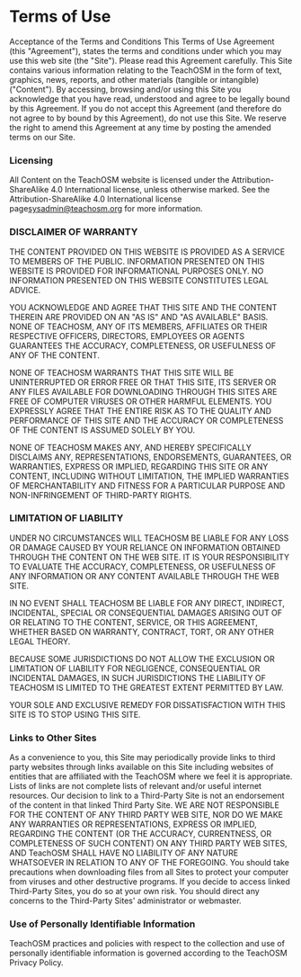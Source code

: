 # Terms of Use

Acceptance of the Terms and Conditions
This Terms of Use Agreement (this "Agreement"), states the terms and conditions under which you may use this web site (the "Site").  Please read this Agreement carefully.  This Site contains various information relating to the TeachOSM in the form of text, graphics, news, reports, and other materials (tangible or intangible) ("Content").  By accessing, browsing and/or using this Site you acknowledge that you have read, understood and agree to be legally bound by this Agreement.  If you do not accept this Agreement (and therefore do not agree to by bound by this Agreement), do not use this Site. We reserve the right to amend this Agreement at any time by posting the amended terms on our Site.   

### Licensing
All Content on the TeachOSM website is licensed under the Attribution-ShareAlike 4.0 International license, unless otherwise marked. See the Attribution-ShareAlike 4.0 International license page[sysadmin@teachosm.org](https://creativecommons.org/licenses/by-sa/4.0/) for more information.

### DISCLAIMER OF WARRANTY
THE CONTENT PROVIDED ON THIS WEBSITE IS PROVIDED AS A SERVICE TO MEMBERS OF THE PUBLIC. INFORMATION PRESENTED ON THIS WEBSITE IS PROVIDED FOR INFORMATIONAL PURPOSES ONLY.  NO INFORMATION PRESENTED ON THIS WEBSITE CONSTITUTES LEGAL ADVICE. 

YOU ACKNOWLEDGE AND AGREE THAT THIS SITE AND THE CONTENT THEREIN ARE PROVIDED ON AN "AS IS" AND "AS AVAILABLE" BASIS.  NONE OF TEACHOSM, ANY OF ITS MEMBERS, AFFILIATES OR THEIR RESPECTIVE OFFICERS, DIRECTORS, EMPLOYEES OR AGENTS GUARANTEES THE ACCURACY, COMPLETENESS, OR USEFULNESS OF ANY OF THE CONTENT. 

NONE OF TEACHOSM WARRANTS THAT THIS SITE WILL BE UNINTERRUPTED OR ERROR FREE OR THAT THIS SITE, ITS SERVER OR ANY FILES AVAILABLE FOR DOWNLOADING THROUGH THIS SITES ARE FREE OF COMPUTER VIRUSES OR OTHER HARMFUL ELEMENTS.  YOU EXPRESSLY AGREE THAT THE ENTIRE RISK AS TO THE QUALITY AND PERFORMANCE OF THIS SITE AND THE ACCURACY OR COMPLETENESS OF THE CONTENT IS ASSUMED SOLELY BY YOU. 

NONE OF TEACHOSM MAKES ANY, AND HEREBY SPECIFICALLY DISCLAIMS ANY, REPRESENTATIONS, ENDORSEMENTS, GUARANTEES, OR WARRANTIES, EXPRESS OR IMPLIED, REGARDING THIS SITE OR ANY CONTENT, INCLUDING WITHOUT LIMITATION, THE IMPLIED WARRANTIES OF MERCHANTABILITY AND FITNESS FOR A PARTICULAR PURPOSE AND NON-INFRINGEMENT OF THIRD-PARTY RIGHTS.

### LIMITATION OF LIABILITY
UNDER NO CIRCUMSTANCES WILL TEACHOSM BE LIABLE FOR ANY LOSS OR DAMAGE CAUSED BY YOUR RELIANCE ON INFORMATION OBTAINED THROUGH THE CONTENT ON THE WEB SITE.  IT IS YOUR RESPONSIBILITY TO EVALUATE THE ACCURACY, COMPLETENESS, OR USEFULNESS OF ANY INFORMATION OR ANY CONTENT AVAILABLE THROUGH THE WEB SITE.

IN NO EVENT SHALL TEACHOSM BE LIABLE FOR ANY DIRECT, INDIRECT, INCIDENTAL, SPECIAL OR CONSEQUENTIAL DAMAGES ARISING OUT OF OR RELATING TO THE CONTENT, SERVICE, OR THIS AGREEMENT, WHETHER BASED ON WARRANTY, CONTRACT, TORT, OR ANY OTHER LEGAL THEORY.

BECAUSE SOME JURISDICTIONS  DO NOT ALLOW THE EXCLUSION OR LIMITATION OF LIABILITY FOR NEGLIGENCE, CONSEQUENTIAL OR INCIDENTAL DAMAGES, IN SUCH JURISDICTIONS THE LIABILITY OF TEACHOSM IS LIMITED TO THE GREATEST EXTENT PERMITTED BY LAW.

YOUR SOLE AND EXCLUSIVE REMEDY FOR DISSATISFACTION WITH THIS SITE IS TO STOP USING THIS SITE.

### Links to Other Sites
As a convenience to you, this Site may periodically provide links to third party websites through links available on this Site including websites of entities that are affiliated with the TeachOSM where we feel it is appropriate. Lists of links are not complete lists of relevant and/or useful internet resources.  Our decision to link to a Third-Party Site is not an endorsement of the content in that linked Third Party Site. WE ARE NOT RESPONSIBLE FOR THE CONTENT OF ANY THIRD PARTY WEB SITE, NOR DO WE MAKE ANY WARRANTIES OR REPRESENTATIONS, EXPRESS OR IMPLIED, REGARDING THE CONTENT (OR THE ACCURACY, CURRENTNESS, OR COMPLETENESS OF SUCH CONTENT) ON ANY THIRD PARTY WEB SITES, AND TeachOSM SHALL HAVE NO LIABILITY OF ANY NATURE WHATSOEVER IN RELATION TO ANY OF THE FOREGOING.  You should take precautions when downloading files from all Sites to protect your computer from viruses and other destructive programs.  If you decide to access linked Third-Party Sites, you do so at your own risk. You should direct any concerns to the Third-Party Sites' administrator or webmaster. 

### Use of Personally Identifiable Information
TeachOSM practices and policies with respect to the collection and use of personally identifiable information is governed according to the TeachOSM Privacy Policy.